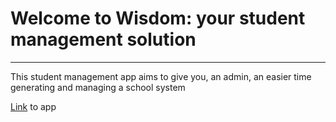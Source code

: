 # Welcome to Wisdom: your student management solution

---

This student management app aims to give you, an admin, an easier time generating and managing a school system

[Link](https://fintech-final-project.herokuapp.com/) to app
